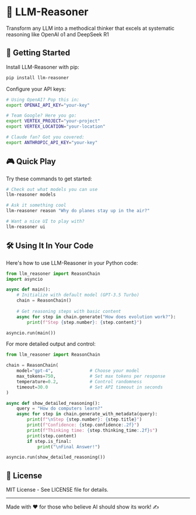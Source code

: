 # 🤔 LLM-Reasoner

Transform any LLM into a methodical thinker that excels at systematic reasoning like OpenAI o1 and DeepSeek R1

## 🚀 Getting Started

Install LLM-Reasoner with pip:
```bash
pip install llm-reasoner
```

Configure your API keys:
```bash
# Using OpenAI? Pop this in:
export OPENAI_API_KEY="your-key"

# Team Google? Here you go:
export VERTEX_PROJECT="your-project"
export VERTEX_LOCATION="your-location"

# Claude fan? Got you covered:
export ANTHROPIC_API_KEY="your-key"
```

## 🎮 Quick Play

Try these commands to get started:

```bash
# Check out what models you can use
llm-reasoner models

# Ask it something cool
llm-reasoner reason "Why do planes stay up in the air?"

# Want a nice UI to play with?
llm-reasoner ui
```

## 🛠️ Using It In Your Code

Here's how to use LLM-Reasoner in your Python code:

```python
from llm_reasoner import ReasonChain
import asyncio

async def main():
    # Initialize with default model (GPT-3.5 Turbo)
    chain = ReasonChain()
    
    # Get reasoning steps with basic content
    async for step in chain.generate("How does evolution work?"):
        print(f"Step {step.number}: {step.content}")

asyncio.run(main())
```

For more detailed output and control:

```python
from llm_reasoner import ReasonChain

chain = ReasonChain(
    model="gpt-4",              # Choose your model
    max_tokens=750,             # Set max tokens per response
    temperature=0.2,            # Control randomness
    timeout=30.0                # Set API timeout in seconds
)

async def show_detailed_reasoning():
    query = "How do computers learn?"
    async for step in chain.generate_with_metadata(query):
        print(f"\nStep {step.number}: {step.title}")
        print(f"Confidence: {step.confidence:.2f}")
        print(f"Thinking time: {step.thinking_time:.2f}s")
        print(step.content)
        if step.is_final:
            print("\nFinal Answer!")

asyncio.run(show_detailed_reasoning())
```

## 📜 License

MIT License - See LICENSE file for details.

---

Made with ❤️ for those who believe AI should show its work! ✍️
